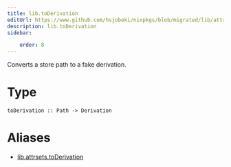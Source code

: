 ```yaml
---
title: lib.toDerivation
editUrl: https://www.github.com/hsjobeki/nixpkgs/blob/migrated/lib/attrsets.nix#L819C6
description: lib.toDerivation
sidebar:

    order: 8
---
```


Converts a store path to a fake derivation.

# Type

```
toDerivation :: Path -> Derivation
```


# Aliases

- [lib.attrsets.toDerivation](/nix-doc-comments/reference/lib/attrsets/lib-attrsets-toderivation)


